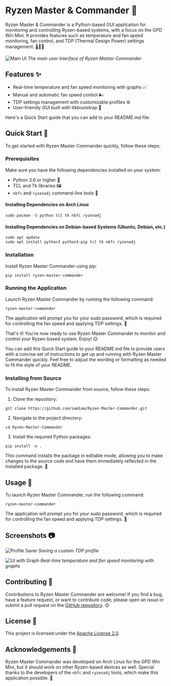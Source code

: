 # Ryzen Master & Commander 🚀

Ryzen Master & Commander is a Python-based GUI application for monitoring and controlling Ryzen-based systems, with a focus on the GPD Win Mini. It provides features such as temperature and fan speed monitoring, fan control, and TDP (Thermal Design Power) settings management. 🌡️💨🔧

![Main UI](img/main_ui.png)
*The main user interface of Ryzen Master Commander*

## Features ✨

- Real-time temperature and fan speed monitoring with graphs 📈
- Manual and automatic fan speed control 🌬️
- TDP settings management with customizable profiles ⚙️
- User-friendly GUI built with ttkbootstrap 🎨

Here's a Quick Start guide that you can add to your README.md file:

## Quick Start 🚀

To get started with Ryzen Master Commander quickly, follow these steps:

### Prerequisites

Make sure you have the following dependencies installed on your system:

- Python 3.6 or higher 🐍
- TCL and Tk libraries 🖼️
- `nbfc` and `ryzenadj` command-line tools 🔧

#### Installing Dependencies on Arch Linux

```
sudo pacman -S python tcl tk nbfc ryzenadj
```

#### Installing Dependencies on Debian-based Systems (Ubuntu, Debian, etc.)

```
sudo apt update
sudo apt install python3 python3-pip tcl tk nbfc ryzenadj
```

### Installation

Install Ryzen Master Commander using pip:

```
pip install ryzen-master-commander
```

### Running the Application

Launch Ryzen Master Commander by running the following command:

```
ryzen-master-commander
```

The application will prompt you for your sudo password, which is required for controlling the fan speed and applying TDP settings. 🔑

That's it! You're now ready to use Ryzen Master Commander to monitor and control your Ryzen-based system. Enjoy! 😊

You can add this Quick Start guide to your README.md file to provide users with a concise set of instructions to get up and running with Ryzen Master Commander quickly. Feel free to adjust the wording or formatting as needed to fit the style of your README.


### Installing from Source

To install Ryzen Master Commander from source, follow these steps:

1. Clone the repository:

```
git clone https://github.com/sam1am/Ryzen-Master-Commander.git
```

2. Navigate to the project directory:

```
cd Ryzen-Master-Commander
```

3. Install the required Python packages:

```
pip install -e .
```

This command installs the package in editable mode, allowing you to make changes to the source code and have them immediately reflected in the installed package. 🎉

## Usage 🚀

To launch Ryzen Master Commander, run the following command:

```
ryzen-master-commander
```

The application will prompt you for your sudo password, which is required for controlling the fan speed and applying TDP settings. 🔑

## Screenshots 📷

![Profile Saver](img/profile_saver.png)
*Saving a custom TDP profile*

![UI with Graph](img/ui_w_graph.png)
*Real-time temperature and fan speed monitoring with graphs*

## Contributing 🤝

Contributions to Ryzen Master Commander are welcome! If you find a bug, have a feature request, or want to contribute code, please open an issue or submit a pull request on the [GitHub repository](https://github.com/yourusername/Ryzen-Master-Commander). 😊

## License 📜

This project is licensed under the [Apache License 2.0](LICENSE).

## Acknowledgements 🙏

Ryzen Master Commander was developed on Arch Linux for the GPD Win Mini, but it should work on other Ryzen-based devices as well. Special thanks to the developers of the `nbfc` and `ryzenadj` tools, which make this application possible. 👏